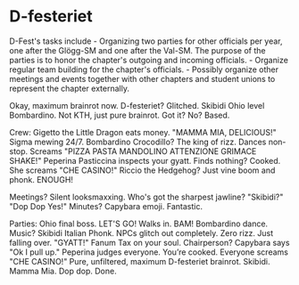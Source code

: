 # D-festeriet



D-Fest's tasks include - Organizing two parties for other officials per year, one after the Glögg-SM and one after the Val-SM. The purpose of the parties is to honor the chapter's outgoing and incoming officials. - Organize regular team building for the chapter's officials. - Possibly organize other meetings and events together with other chapters and student unions to represent the chapter externally.

Okay, maximum brainrot now. D-festeriet? Glitched. Skibidi Ohio level Bombardino. Not KTH, just pure brainrot. Got it? No? Based.

Crew: Gigetto the Little Dragon eats money. "MAMMA MIA, DELICIOUS!" Sigma mewing 24/7. Bombardino Crocodillo? The king of rizz. Dances non-stop. Screams "PIZZA PASTA MANDOLINO ATTENZIONE GRIMACE SHAKE!" Peperina Pasticcina inspects your gyatt. Finds nothing? Cooked. She screams "CHE CASINO!" Riccio the Hedgehog? Just vine boom and phonk. ENOUGH!

Meetings? Silent looksmaxxing. Who's got the sharpest jawline? "Skibidi?" "Dop Dop Yes!" Minutes? Capybara emoji. Fantastic.

Parties: Ohio final boss. LET'S GO! Walks in. BAM! Bombardino dance. Music? Skibidi Italian Phonk. NPCs glitch out completely. Zero rizz. Just falling over. "GYATT!" Fanum Tax on your soul. Chairperson? Capybara says "Ok I pull up." Peperina judges everyone. You’re cooked. Everyone screams "CHE CASINO!" Pure, unfiltered, maximum D-festeriet brainrot. Skibidi. Mamma Mia. Dop dop. Done.
